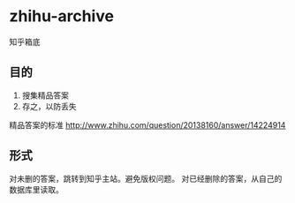 zhihu-archive
=============

知乎箱底

目的
-----

1. 搜集精品答案
2. 存之，以防丢失

精品答案的标准
http://www.zhihu.com/question/20138160/answer/14224914

形式
------

对未删的答案，跳转到知乎主站。避免版权问题。
对已经删除的答案，从自己的数据库里读取。
